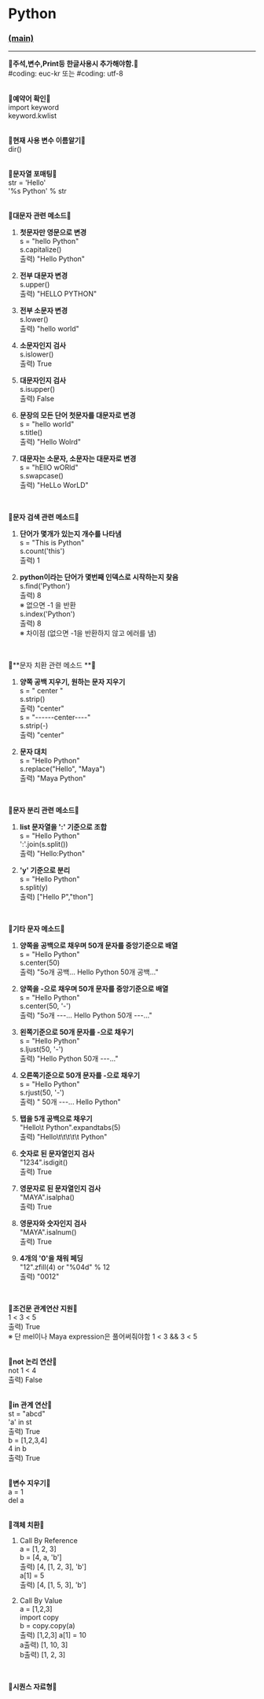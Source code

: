 # Python
### [(main)](/readme.md) 
* * *
 :large_blue_diamond:**주석,변수,Print등 한글사용시 추가해야함.**:large_blue_diamond:  
#coding: euc-kr  또는 #coding: utf-8    
<br>  
  
 :large_blue_diamond:**예약어 확인**:large_blue_diamond:  
import keyword  
keyword.kwlist  
<br>  
  
 :large_blue_diamond:**현재 사용 변수 이름알기**:large_blue_diamond:  
dir()  
<br>  
  
:large_blue_diamond:**문자열 포매팅**:large_blue_diamond:  
str = 'Hello'  
'%s Python' % str  
<br>  
  
:large_blue_diamond:**대문자 관련 메소드**:large_blue_diamond:  
1. **첫문자만 영문으로 변경**  
s = "hello Python"  
s.capitalize()  
출력) "Hello Python"  
    
2. **전부 대문자 변경**  
s.upper()  
출력) "HELLO PYTHON"  
    
3. **전부 소문자 변경**  
s.lower()  
출력) "hello world"  
  
4. **소문자인지 검사**  
s.islower()  
출력) True  
  
5. **대문자인지 검사**  
s.isupper()  
출력) False  
  
6. **문장의 모든 단어 첫문자를 대문자로 변경**  
s = "hello world"  
s.title()  
출력) "Hello Wolrd"  
  
7. **대문자는 소문자, 소문자는 대문자로 변경**  
s = "hEllO wORld"  
s.swapcase()  
출력) "HeLLo WorLD"  
<br>  
  
:large_blue_diamond:**문자 검색 관련 메소드**:large_blue_diamond:  
1. **단어가 몇개가 있는지 개수를 나타냄**  
s = "This is Python"  
s.count('this')  
출력) 1  
  
2. **python이라는 단어가 몇번째 인덱스로 시작하는지 찾음**  
s.find('Python')  
출력) 8  
※ 없으면 -1 을 반환  
s.index('Python')  
출력) 8  
※ 차이점 (없으면 -1을 반환하지 않고 에러를 냄)  
<br>  
  
:large_blue_diamond:**문자 치환 관련 메소드 **:large_blue_diamond:  
1. **양쪽 공백 지우기, 원하는 문자 지우기**  
s = " center "  
s.strip()  
출력) "center"  
s = "------center----"  
s.strip(-)  
출력) "center"  

2. **문자 대치**  
s = "Hello Python"  
s.replace("Hello", "Maya")  
출력) "Maya Python"  
<br>  
  
:large_blue_diamond:**문자 분리 관련 메소드**:large_blue_diamond:  
1. **list 문자열을 ':' 기준으로 조합**  
s = "Hello Python"  
':'.join(s.split())  
출력) "Hello:Python"  

2. **'y' 기준으로 분리**  
s = "Hello Python"  
s.split(y)  
출력) ["Hello P","thon"]  
<br>  
  
:large_blue_diamond:**기타 문자 메소드**:large_blue_diamond:  
1. **양쪽을 공백으로 채우며 50개 문자를 중앙기준으로 배열**  
s = "Hello Python"  
s.center(50)  
출력) "5o개 공백... Hello Python 50개 공백..."  

2. **양쪽을 -으로 채우며 50개 문자를 중앙기준으로 배열**  
s = "Hello Python"  
s.center(50, '-')  
출력) "5o개 ---... Hello Python 50개 ---..."  
  
3. **왼쪽기준으로 50개 문자를 -으로 채우기**  
s = "Hello Python"  
s.ljust(50, '-')  
출력) "Hello Python 50개 ---..."  

4. **오른쪽기준으로 50개 문자를 -으로 채우기**  
s = "Hello Python"  
s.rjust(50, '-')  
출력) " 50개 ---... Hello Python"  
  
5. **탭을 5개 공백으로 채우기**  
"Hello\t Python".expandtabs(5)   
출력) "Hello\t\t\t\t\t Python"  

6. **숫자로 된 문자열인지 검사**  
"1234".isdigit()  
출력) True  
  
7. **영문자로 된 문자열인지 검사**  
"MAYA".isalpha()  
출력) True  
  
8. **영문자와 숫자인지 검사**  
"MAYA".isalnum()  
출력) True  
  
9. **4개의 '0'을 채워 페딩**  
"12".zfill(4) or "%04d" % 12  
출력) "0012"  
<br>  
  
:large_blue_diamond:**조건문 관계연산 지원**:large_blue_diamond:  
1 < 3 < 5  
출력) True  
※ 단 mel이나 Maya expression은 풀어써줘야함 1 < 3 && 3 < 5  
<br>  
  
:large_blue_diamond:**not 논리 연산**:large_blue_diamond:  
not 1 < 4  
출력) False  
<br>  
  
:large_blue_diamond:**in 관계 연산**:large_blue_diamond:  
st = "abcd"  
'a' in st  
출력) True  
b = [1,2,3,4]  
4 in b  
출력) True  
<br>  
  
:large_blue_diamond:**변수 지우기**:large_blue_diamond:  
a = 1  
del a  
<br>  
  
:large_blue_diamond:**객체 치환**:large_blue_diamond:  
1. Call By Reference  
a = [1, 2, 3]  
b = [4, a, 'b']  
출력) [4, [1, 2, 3], 'b']  
a[1] = 5  
출력) [4, [1, 5, 3], 'b']  

2. Call By Value  
a = [1,2,3]  
import copy  
b = copy.copy(a)  
출력) [1,2,3] 
a[1] = 10  
a출력) [1, 10, 3]  
b출력) [1, 2, 3]  
<br>  
   
:large_blue_diamond:**시퀀스 자료형**:large_blue_diamond:  

